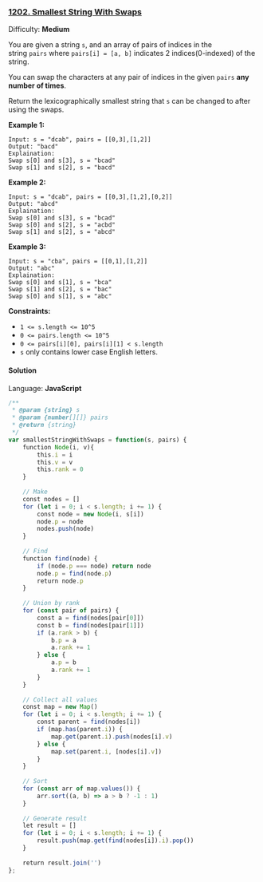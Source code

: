 ### [1202\. Smallest String With Swaps](https://leetcode.com/problems/smallest-string-with-swaps/)

Difficulty: **Medium**


You are given a string `s`, and an array of pairs of indices in the string `pairs` where `pairs[i] = [a, b]` indicates 2 indices(0-indexed) of the string.

You can swap the characters at any pair of indices in the given `pairs` **any number of times**.

Return the lexicographically smallest string that `s` can be changed to after using the swaps.

**Example 1:**

```
Input: s = "dcab", pairs = [[0,3],[1,2]]
Output: "bacd"
Explaination: 
Swap s[0] and s[3], s = "bcad"
Swap s[1] and s[2], s = "bacd"
```

**Example 2:**

```
Input: s = "dcab", pairs = [[0,3],[1,2],[0,2]]
Output: "abcd"
Explaination: 
Swap s[0] and s[3], s = "bcad"
Swap s[0] and s[2], s = "acbd"
Swap s[1] and s[2], s = "abcd"
```

**Example 3:**

```
Input: s = "cba", pairs = [[0,1],[1,2]]
Output: "abc"
Explaination: 
Swap s[0] and s[1], s = "bca"
Swap s[1] and s[2], s = "bac"
Swap s[0] and s[1], s = "abc"
```

**Constraints:**

*   `1 <= s.length <= 10^5`
*   `0 <= pairs.length <= 10^5`
*   `0 <= pairs[i][0], pairs[i][1] < s.length`
*   `s` only contains lower case English letters.


#### Solution

Language: **JavaScript**

```javascript
/**
 * @param {string} s
 * @param {number[][]} pairs
 * @return {string}
 */
var smallestStringWithSwaps = function(s, pairs) {
    function Node(i, v){
        this.i = i
        this.v = v
        this.rank = 0
    }
    
    // Make
    const nodes = []
    for (let i = 0; i < s.length; i += 1) {
        const node = new Node(i, s[i])
        node.p = node
        nodes.push(node)
    }
    
    // Find
    function find(node) {
        if (node.p === node) return node
        node.p = find(node.p)
        return node.p
    }
    
    // Union by rank
    for (const pair of pairs) {
        const a = find(nodes[pair[0]])
        const b = find(nodes[pair[1]])
        if (a.rank > b) {
            b.p = a
            a.rank += 1
        } else {
            a.p = b
            a.rank += 1
        }
    }
    
    // Collect all values
    const map = new Map()
    for (let i = 0; i < s.length; i += 1) {
        const parent = find(nodes[i])
        if (map.has(parent.i)) {
            map.get(parent.i).push(nodes[i].v)
        } else {
            map.set(parent.i, [nodes[i].v])
        }
    }
    
    // Sort
    for (const arr of map.values()) {
        arr.sort((a, b) => a > b ? -1 : 1)
    }
    
    // Generate result
    let result = []
    for (let i = 0; i < s.length; i += 1) {
        result.push(map.get(find(nodes[i]).i).pop())
    }
    
    return result.join('')
};
```